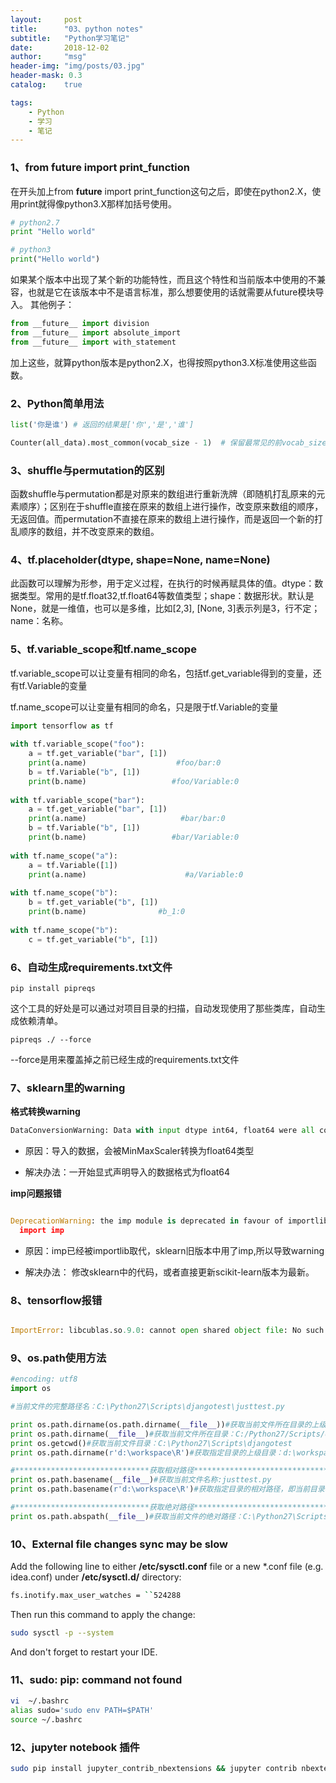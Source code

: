 ```yaml
---
layout:     post
title:      "03、python notes"
subtitle:   "Python学习笔记"
date:       2018-12-02
author:     "msg"
header-img: "img/posts/03.jpg"
header-mask: 0.3
catalog:    true

tags:
    - Python
    - 学习
    - 笔记
---
```


### 1、from __future__ import print_function

在开头加上from __future__ import print_function这句之后，即使在python2.X，使用print就得像python3.X那样加括号使用。

```python
# python2.7
print "Hello world"

# python3
print("Hello world")
```

如果某个版本中出现了某个新的功能特性，而且这个特性和当前版本中使用的不兼容，也就是它在该版本中不是语言标准，那么想要使用的话就需要从future模块导入。
其他例子： 

```python
from __future__ import division 
from __future__ import absolute_import 
from __future__ import with_statement
 ```
 
加上这些，就算python版本是python2.X，也得按照python3.X标准使用这些函数。

### 2、Python简单用法

```python
list('你是谁') # 返回的结果是['你','是','谁']

Counter(all_data).most_common(vocab_size - 1)  # 保留最常见的前vocab_size - 1的data

```

### 3、shuffle与permutation的区别

函数shuffle与permutation都是对原来的数组进行重新洗牌（即随机打乱原来的元素顺序）；区别在于shuffle直接在原来的数组上进行操作，改变原来数组的顺序，无返回值。而permutation不直接在原来的数组上进行操作，而是返回一个新的打乱顺序的数组，并不改变原来的数组。

### 4、tf.placeholder(dtype, shape=None, name=None)

此函数可以理解为形参，用于定义过程，在执行的时候再赋具体的值。dtype：数据类型。常用的是tf.float32,tf.float64等数值类型；shape：数据形状。默认是None，就是一维值，也可以是多维，比如[2,3], [None, 3]表示列是3，行不定；name：名称。

### 5、tf.variable_scope和tf.name_scope

tf.variable_scope可以让变量有相同的命名，包括tf.get_variable得到的变量，还有tf.Variable的变量

tf.name_scope可以让变量有相同的命名，只是限于tf.Variable的变量

```python
import tensorflow as tf
 
with tf.variable_scope("foo"):
    a = tf.get_variable("bar", [1])
    print(a.name)                    #foo/bar:0
    b = tf.Variable("b", [1])
    print(b.name)                   #foo/Variable:0
 
with tf.variable_scope("bar"):
    a = tf.get_variable("bar", [1])
    print(a.name)                     #bar/bar:0
    b = tf.Variable("b", [1])
    print(b.name)                   #bar/Variable:0
 
with tf.name_scope("a"):
    a = tf.Variable([1])
    print(a.name)                      #a/Variable:0
 
with tf.name_scope("b"):
    b = tf.get_variable("b", [1])
    print(b.name)                #b_1:0
 
with tf.name_scope("b"):
    c = tf.get_variable("b", [1])

```

### 6、自动生成requirements.txt文件

```shell
pip install pipreqs

```

这个工具的好处是可以通过对项目目录的扫描，自动发现使用了那些类库，自动生成依赖清单。

```shell
pipreqs ./ --force

```

--force是用来覆盖掉之前已经生成的requirements.txt文件

### 7、sklearn里的warning

**格式转换warning**

```python
DataConversionWarning: Data with input dtype int64, float64 were all converted to float64 by MinMaxS
```

* 原因：导入的数据，会被MinMaxScaler转换为float64类型


* 解决办法：一开始显式声明导入的数据格式为float64

**imp问题报错**

```python

DeprecationWarning: the imp module is deprecated in favour of importlib; see the module's documentation for alternative uses
  import imp

```

* 原因：imp已经被importlib取代，sklearn旧版本中用了imp,所以导致warning

* 解决办法： 修改sklearn中的代码，或者直接更新scikit-learn版本为最新。

### 8、tensorflow报错

```python

ImportError: libcublas.so.9.0: cannot open shared object file: No such file or directory

```
### 9、os.path使用方法

```python
#encoding: utf8
import os

#当前文件的完整路径名：C:\Python27\Scripts\djangotest\justtest.py

print os.path.dirname(os.path.dirname(__file__))#获取当前文件所在目录的上级目录：C:/Python27/Scripts
print os.path.dirname(__file__)#获取当前文件所在目录：C:/Python27/Scripts/djangotest
print os.getcwd()#获取当前文件目录：C:\Python27\Scripts\djangotest
print os.path.dirname(r'd:\workspace\R')#获取指定目录的上级目录：d:\workspace

#******************************获取相对路径********************************************************
print os.path.basename(__file__)#获取当前文件名称:justtest.py
print os.path.basename(r'd:\workspace\R')#获取指定目录的相对路径，即当前目录名:R

#******************************获取绝对路径********************************************************
print os.path.abspath(__file__)#获取当前文件的绝对路径：C:\Python27\Scripts\djangotest\justtest.py
```
### 10、External file changes sync may be slow

Add the following line to either **/etc/sysctl.conf** file or a new *.conf file (e.g. idea.conf) under **/etc/sysctl.d/** directory:

```bash
fs.inotify.max_user_watches = ``524288
```

Then run this command to apply the change:

```bash
sudo sysctl -p --system
```

And don't forget to restart your IDE.

### 11、sudo: pip: command not found

```bash
vi  ~/.bashrc 
alias sudo='sudo env PATH=$PATH'
source ~/.bashrc
```

### 12、jupyter notebook 插件

```bash
sudo pip install jupyter_contrib_nbextensions && jupyter contrib nbextension install
```
